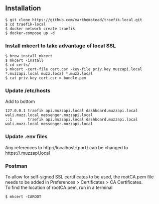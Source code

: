 ## Installation

```shell
$ git clone https://github.com/markhemstead/traefik-local.git
$ cd traefik-local
$ docker network create traefik
$ docker-compose up -d
```

### Install mkcert to take advantage of local SSL
```shell
$ brew install mkcert
$ mkcert -install
$ cd certs/
$ mkcert -cert-file cert.csr -key-file priv.key muzzapi.local *.muzzapi.local muzz.local *.muzz.local
$ cat priv.key cert.csr > bundle.pem
```

### Update /etc/hosts
Add to bottom
```text
127.0.0.1 traefik api.muzzapi.local dashboard.muzzapi.local wali.muzz.local messenger.muzzapi.local
::1       traefik api.muzzapi.local dashboard.muzzapi.local wali.muzz.local messenger.muzzapi.local
```

### Update .env files
Any references to http://localhost:{port} can be changed to https://<service>.muzzapi.local

### Postman
To allow for self-signed SSL certificates to be used, the rootCA.pem file needs to be added in Preferences > Certificates > CA Certificates.
<br/>To find the location of rootCA.pem, run in a terminal
```shell
$ mkcert -CAROOT
```
